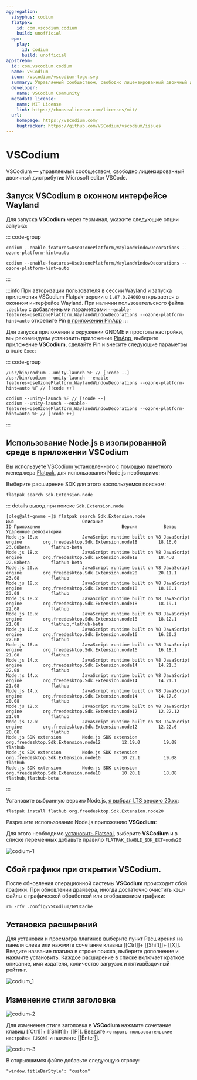 ```yaml
---
aggregation:
  sisyphus: codium
  flatpak:
    id: com.vscodium.codium
    build: unofficial
  epm:
    play:
      id: codium
      build: unofficial
appstream:
  id: com.vscodium.codium
  name: VSCodium
  icon: /vscodium/vscodium-logo.svg
  summary: Управляемый сообществом, свободно лицензированный двоичный дистрибутив Microsoft editor VSCode.
  developer:
    name: VSCodium Community
  metadata_license:
    name: MIT License
    link: https://choosealicense.com/licenses/mit/
  url:
    homepage: https://vscodium.com/
    bugtracker: https://github.com/VSCodium/vscodium/issues
---
```


# VSCodium

VSCodium — управляемый сообществом, свободно лицензированный двоичный дистрибутив Microsoft editor VSCode.

<!--@include: @ru/apps/.parts/install/content-repo.md-->
<!--@include: @ru/apps/.parts/install/content-flatpak.md-->
<!--@include: @ru/apps/.parts/install/content-epm-play.md-->

## Запуск VSCodium в оконном интерфейсе Wayland

Для запуска **VSCodium** через терминал, укажите следующие опции запуска:

::: code-group

```shell[Сизиф]
codium --enable-features=UseOzonePlatform,WaylandWindowDecorations --ozone-platform-hint=auto
```

```shell[EPM Play]
codium --enable-features=UseOzonePlatform,WaylandWindowDecorations --ozone-platform-hint=auto
```

:::

:::info
При авторизации пользователя в сессии Wayland и запуска приложения VSCodium Flatpak-версии c `1.87.0.24060` открывается в оконном интерфейсе Wayland. При наличии пользовательского файла `.desktop` c добавленными параметрами `--enable-features=UseOzonePlatform,WaylandWindowDecorations --ozone-platform-hint=auto` открепите Pin [в приложении PinApp](/apps/pin-app/)
:::

Для запуска приложения в окружении GNOME и простоты настройки, мы рекомендуем установить приложение [PinApp](/apps/pin-app/), выберите приложение **VSCodium**, сделайте Pin и внесите следующие параметры в поле `Exec`:

::: code-group

```[Сизиф]
/usr/bin/codium --unity-launch %F // [!code --]
/usr/bin/codium --unity-launch --enable-features=UseOzonePlatform,WaylandWindowDecorations --ozone-platform-hint=auto %F // [!code ++]
```

```[EPM Play]
codium --unity-launch %F // [!code --]
codium --unity-launch --enable-features=UseOzonePlatform,WaylandWindowDecorations --ozone-platform-hint=auto %F // [!code ++]
```

:::

## Использование Node.js в изолированной среде в приложении VSCodium

Вы используете VSCodium установленного с помощью пакетного менеджера [Flatpak](/package-manager/flatpak/), для использования Node.js необходимо:

Выберите расширение SDK для этого воспользуемся поиском:

```shell
flatpak search Sdk.Extension.node
```

::: details вывод при поиске `Sdk.Extension.node`

```shell
[oleg@alt-gnome ~]$ flatpak search Sdk.Extension.node
Имя                          Описание                                                ID Приложения                               Версия          Ветвь            Удаленные репозитории
Node.js 18.x                 JavaScript runtime built on V8 JavaScript engine        org.freedesktop.Sdk.Extension.node18        18.16.0         23.08beta        flathub-beta
Node.js 18.x                 JavaScript runtime built on V8 JavaScript engine        org.freedesktop.Sdk.Extension.node18        18.4.0          22.08beta        flathub-beta
Node.js 20.x                 JavaScript runtime built on V8 JavaScript engine        org.freedesktop.Sdk.Extension.node20        20.11.1         23.08            flathub
Node.js 18.x                 JavaScript runtime built on V8 JavaScript engine        org.freedesktop.Sdk.Extension.node18        18.18.1         23.08            flathub
Node.js 18.x                 JavaScript runtime built on V8 JavaScript engine        org.freedesktop.Sdk.Extension.node18        18.19.1         22.08            flathub
Node.js 18.x                 JavaScript runtime built on V8 JavaScript engine        org.freedesktop.Sdk.Extension.node18        18.12.1         21.08            flathub,flathub-beta
Node.js 16.x                 JavaScript runtime built on V8 JavaScript engine        org.freedesktop.Sdk.Extension.node16        16.20.2         22.08            flathub
Node.js 16.x                 JavaScript runtime built on V8 JavaScript engine        org.freedesktop.Sdk.Extension.node16        16.18.1         21.08            flathub
Node.js 14.x                 JavaScript runtime built on V8 JavaScript engine        org.freedesktop.Sdk.Extension.node14        14.21.3         22.08            flathub
Node.js 14.x                 JavaScript runtime built on V8 JavaScript engine        org.freedesktop.Sdk.Extension.node14        14.21.1         21.08            flathub
Node.js 14.x                 JavaScript runtime built on V8 JavaScript engine        org.freedesktop.Sdk.Extension.node14        14.17.6         20.08            flathub
Node.js 12.x                 JavaScript runtime built on V8 JavaScript engine        org.freedesktop.Sdk.Extension.node12        12.22.12        21.08            flathub
Node.js 12.x                 JavaScript runtime built on V8 JavaScript engine        org.freedesktop.Sdk.Extension.node12        12.22.6         20.08            flathub
Node.js SDK extension        Node.js SDK extension                                   org.freedesktop.Sdk.Extension.node12        12.19.0         19.08            flathub
Node.js SDK extension        Node.js SDK extension                                   org.freedesktop.Sdk.Extension.node10        10.22.1         19.08            flathub
Node.js SDK extension        Node.js SDK extension                                   org.freedesktop.Sdk.Extension.node10        10.20.1         18.08            flathub,flathub-beta
```

:::

Установите выбранную версию Node.js, [я выбрал LTS версию 20.xx](/developers/nodejs/#выпуски-node-js):

```shell
flatpak install flathub org.freedesktop.Sdk.Extension.node20
```

Разрешите использование Node.js приложению **VSCodium**:

Для этого необходимо [установить Flatseal](/apps/flatseal/), выберите **VSCodium** и в списке переменных добавьте правило `FLATPAK_ENABLE_SDK_EXT=node20`

![codium-1](/vscodium/codium-1.png)

## Сбой графики при открытии VSCodium.

После обновления операционной системы **VSCodium** происходит сбой графики. При обновлении драйвера, иногда достаточно очистить кэш-файлы с графической обработкой или отображением графики:

```shell
rm -rfv .config/VSCodium/GPUCache
```

## Установка расширений

Для установки и просмотра плагинов выберите пункт Расширения на панели слева или нажмите сочетание клавиш [[Ctrl]]+ [[Shift]]+ [[X]].
Введите название плагина в строке поиска, выберите дополнение и нажмите установить.
Каждое расширение в списке включает краткое описание, имя издателя, количество загрузок и пятизвёздочный рейтинг.

![codium_1](/vscodium/codium_1.gif)

## Изменение стиля заголовка

![codium-2](/vscodium/codium-2.png)

Для изменения стиля заголовка в **VSCodium** нажмите сочетание клавиш [[Ctrl]]+ [[Shift]]+ [[P]].
Введите `>открыть пользовательские настройки (JSON)` и нажмите [[Enter]].

![codium-3](/vscodium/codium-3.png)

В открывшимся файле добавьте следующую строку:

```
"window.titleBarStyle": "custom"
```
